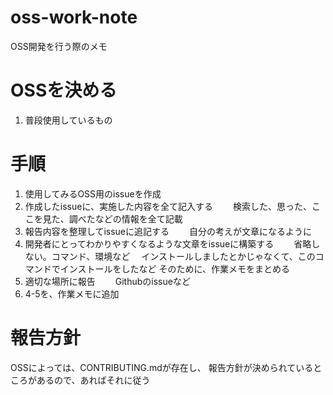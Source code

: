 # oss-work-note
OSS開発を行う際のメモ

# OSSを決める
1. 普段使用しているもの


# 手順
1. 使用してみるOSS用のissueを作成
2. 作成したissueに、実施した内容を全て記入する
　　検索した、思った、ここを見た、調べたなどの情報を全て記載
3. 報告内容を整理してissueに追記する
　　自分の考えが文章になるように
4. 開発者にとってわかりやすくなるような文章をissueに構築する
　　省略しない。コマンド、環境など
  　インストールしましたとかじゃなくて、このコマンドでインストールをしたなど
   そのために、作業メモをまとめる
5. 適切な場所に報告
　　Githubのissueなど
6. 4-5を、作業メモに追加

# 報告方針
OSSによっては、CONTRIBUTING.mdが存在し、
報告方針が決められているところがあるので、あればそれに従う

